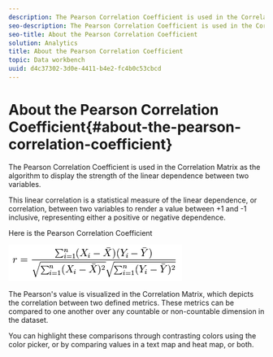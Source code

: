 ```yaml
---
description: The Pearson Correlation Coefficient is used in the Correlation Matrix as the algorithm to display the strength of the linear dependence between two variables.
seo-description: The Pearson Correlation Coefficient is used in the Correlation Matrix as the algorithm to display the strength of the linear dependence between two variables.
seo-title: About the Pearson Correlation Coefficient
solution: Analytics
title: About the Pearson Correlation Coefficient
topic: Data workbench
uuid: d4c37302-3d0e-4411-b4e2-fc4b0c53cbcd
---
```


# About the Pearson Correlation Coefficient{#about-the-pearson-correlation-coefficient}

The Pearson Correlation Coefficient is used in the Correlation Matrix as the algorithm to display the strength of the linear dependence between two variables.

This linear correlation is a statistical measure of the linear dependence, or correlation, between two variables to render a value between +1 and -1 inclusive, representing either a positive or negative dependence.

Here is the Pearson Correlation Coefficient

![](assets/correlation_matrix_pearson_equation.png)

The Pearson's value is visualized in the Correlation Matrix, which depicts the correlation between two defined metrics. These metrics can be compared to one another over any countable or non-countable dimension in the dataset.

You can highlight these comparisons through contrasting colors using the color picker, or by comparing values in a text map and heat map, or both. 
